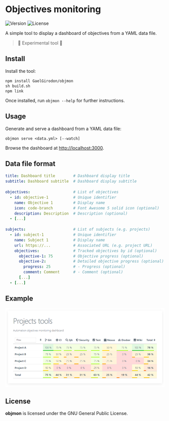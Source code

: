 # Objectives monitoring

![Version](https://img.shields.io/github/package-json/v/GaelGirodon/objmon?style=flat-square)
![License](https://img.shields.io/github/license/GaelGirodon/objmon?style=flat-square)

A simple tool to display a dashboard of objectives from a YAML data file.

> :construction: Experimental tool :construction:

## Install

Install the tool:

```shell
npm install GaelGirodon/objmon
sh build.sh
npm link
```

Once installed, run `objmon --help` for further instructions.

## Usage

Generate and serve a dashboard from a YAML data file:

```shell
objmon serve <data.yml> [--watch]
```

Browse the dashboard at <http://localhost:3000>.

## Data file format

```yaml
title: Dashboard title        # Dashboard display title
subtitle: Dashboard subtitle  # Dashboard display subtitle

objectives:                   # List of objectives
  - id: objective-1           # Unique identifier
    name: Objective 1         # Display name
    icon: code-branch         # Font Awesome 5 solid icon (optional)
    description: Description  # Description (optional)
  - [...]

subjects:                     # List of subjects (e.g. projects)
  - id: subject-1             # Unique identifier
    name: Subject 1           # Display name
    url: https://...          # Associated URL (e.g. project URL)
    objectives:               # Tracked objectives by id (optional)
      objective-1: 75         # Objective progress (optional)
      objective-2:            # Detailed objective progress (optional)
        progress: 25          # - Progress (optional)
        comment: Comment      # - Comment (optional)
      [...]
  - [...]
```

## Example

![Example dashboard](docs/example.png)

## License

**objmon** is licensed under the GNU General Public License.
